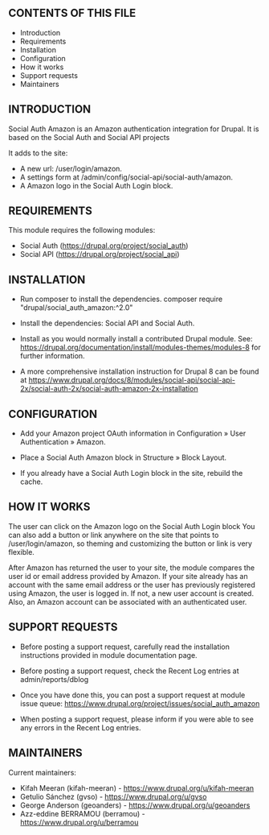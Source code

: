 CONTENTS OF THIS FILE
---------------------

 * Introduction
 * Requirements
 * Installation
 * Configuration
 * How it works
 * Support requests
 * Maintainers


INTRODUCTION
------------

Social Auth Amazon is an Amazon authentication integration for Drupal. It is
based on the Social Auth and Social API projects

It adds to the site:
 * A new url: /user/login/amazon.
 * A settings form at /admin/config/social-api/social-auth/amazon.
 * A Amazon logo in the Social Auth Login block.


REQUIREMENTS
------------

This module requires the following modules:

 * Social Auth (https://drupal.org/project/social_auth)
 * Social API (https://drupal.org/project/social_api)


INSTALLATION
------------

 * Run composer to install the dependencies.
   composer require "drupal/social_auth_amazon:^2.0"

 * Install the dependencies: Social API and Social Auth.

 * Install as you would normally install a contributed Drupal module. See:
   https://drupal.org/documentation/install/modules-themes/modules-8
   for further information.

 * A more comprehensive installation instruction for Drupal 8 can be found at
   https://www.drupal.org/docs/8/modules/social-api/social-api-2x/social-auth-2x/social-auth-amazon-2x-installation


CONFIGURATION
-------------

 * Add your Amazon project OAuth information in
   Configuration » User Authentication » Amazon.

 * Place a Social Auth Amazon block in Structure » Block Layout.

 * If you already have a Social Auth Login block in the site, rebuild the cache.


HOW IT WORKS
------------

The user can click on the Amazon logo on the Social Auth Login block
You can also add a button or link anywhere on the site that points
to /user/login/amazon, so theming and customizing the button or link
is very flexible.

After Amazon has returned the user to your site, the module compares the user id
or email address provided by Amazon. If your site already has an account with
the same email address or the user has previously registered using Amazon, the
user is logged in. If not, a new user account is created. Also, an Amazon
account can be associated with an authenticated user.


SUPPORT REQUESTS
----------------

 * Before posting a support request, carefully read the installation
   instructions provided in module documentation page.

 * Before posting a support request, check the Recent Log entries at
   admin/reports/dblog

 * Once you have done this, you can post a support request at module issue
   queue: https://www.drupal.org/project/issues/social_auth_amazon

 * When posting a support request, please inform if you were able to see any
   errors in the Recent Log entries.


MAINTAINERS
-----------

Current maintainers:
 * Kifah Meeran (kifah-meeran) - https://www.drupal.org/u/kifah-meeran
 * Getulio Sánchez (gvso) - https://www.drupal.org/u/gvso
 * George Anderson (geoanders) - https://www.drupal.org/u/geoanders
 * Azz-eddine BERRAMOU (berramou) - https://www.drupal.org/u/berramou

